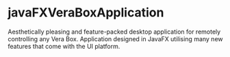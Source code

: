 # javaFXVeraBoxApplication

Aesthetically pleasing and feature-packed desktop application for remotely controlling any Vera Box. 
Application designed in JavaFX utilising many new features that come with the UI platform.
